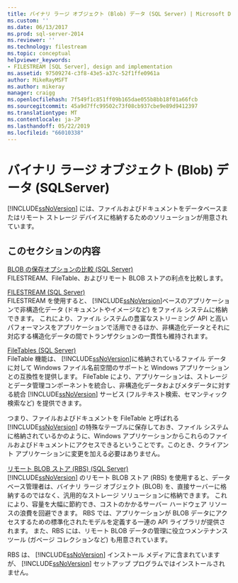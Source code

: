 ```yaml
---
title: バイナリ ラージ オブジェクト (Blob) データ (SQL Server) | Microsoft Docs
ms.custom: ''
ms.date: 06/13/2017
ms.prod: sql-server-2014
ms.reviewer: ''
ms.technology: filestream
ms.topic: conceptual
helpviewer_keywords:
- FILESTREAM [SQL Server], design and implementation
ms.assetid: 97509274-c3f8-43e5-a37c-52f1ffe0961a
author: MikeRayMSFT
ms.author: mikeray
manager: craigg
ms.openlocfilehash: 7f549f1c851ff09b165dae055b8bb18f01a66fcb
ms.sourcegitcommit: 45a9d7ffc99502c73f08cb937cbe9e89d9412397
ms.translationtype: MT
ms.contentlocale: ja-JP
ms.lasthandoff: 05/22/2019
ms.locfileid: "66010338"
---
```

# <a name="binary-large-object-blob-data-sql-server"></a>バイナリ ラージ オブジェクト (Blob) データ (SQLServer)
  [!INCLUDE[ssNoVersion](../../includes/ssnoversion-md.md)] には、ファイルおよびドキュメントをデータベースまたはリモート ストレージ デバイスに格納するためのソリューションが用意されています。  
  
##  <a name="section"></a> このセクションの内容  
 [BLOB の保存オプションの比較 &#40;SQL Server&#41;](compare-options-for-storing-blobs-sql-server.md)  
 FILESTREAM、FileTable、およびリモート BLOB ストアの利点を比較します。  
  
 [FILESTREAM &#40;SQL Server&#41;](filestream-sql-server.md)  
 FILESTREAM を使用すると、 [!INCLUDE[ssNoVersion](../../includes/ssnoversion-md.md)]ベースのアプリケーションで非構造化データ (ドキュメントやイメージなど) をファイル システムに格納できます。 これにより、ファイル システムの豊富なストリーミング API と高いパフォーマンスをアプリケーションで活用できるほか、非構造化データとそれに対応する構造化データの間でトランザクションの一貫性も維持されます。  
  
 [FileTables &#40;SQL Server&#41;](filetables-sql-server.md)  
 FileTable 機能は、 [!INCLUDE[ssNoVersion](../../includes/ssnoversion-md.md)]に格納されているファイル データに対して Windows ファイル名前空間のサポートと Windows アプリケーションとの互換性を提供します。 FileTable により、アプリケーションは、ストレージとデータ管理コンポーネントを統合し、非構造化データおよびメタデータに対する統合 [!INCLUDE[ssNoVersion](../../includes/ssnoversion-md.md)] サービス (フルテキスト検索、セマンティック検索など) を提供できます。  
  
 つまり、ファイルおよびドキュメントを FileTable と呼ばれる [!INCLUDE[ssNoVersion](../../includes/ssnoversion-md.md)] の特殊なテーブルに保存しておき、ファイル システムに格納されているかのように、Windows アプリケーションからこれらのファイルおよびドキュメントにアクセスできるということです。このとき、クライアント アプリケーションに変更を加える必要はありません。  
  
 [リモート BLOB ストア &#40;RBS&#41; &#40;SQL Server&#41;](remote-blob-store-rbs-sql-server.md)  
 [!INCLUDE[ssNoVersion](../../includes/ssnoversion-md.md)] のリモート BLOB ストア (RBS) を使用すると、データベース管理者は、バイナリ ラージ オブジェクト (BLOB) を、直接サーバーに格納するのではなく、汎用的なストレージ ソリューションに格納できます。 これにより、容量を大幅に節約でき、コストのかかるサーバー ハードウェア リソースの浪費を回避できます。 RBS では、アプリケーションが BLOB データにアクセスするための標準化されたモデルを定義する一連の API ライブラリが提供されます。 また、RBS には、リモート BLOB データの管理に役立つメンテナンス ツール (ガベージ コレクションなど) も用意されています。  
  
 RBS は、 [!INCLUDE[ssNoVersion](../../includes/ssnoversion-md.md)] インストール メディアに含まれていますが、 [!INCLUDE[ssNoVersion](../../includes/ssnoversion-md.md)] セットアップ プログラムではインストールされません。  
  
  
